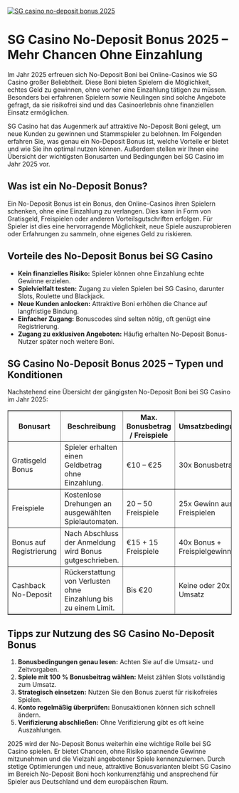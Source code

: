 [![SG casino no-deposit bonus 2025](https://123-caf.pages.dev/gitsignup.png)](https://vrmoo.ru/Bt82HjjY)

<h1>SG Casino No-Deposit Bonus 2025 – Mehr Chancen Ohne Einzahlung</h1>  <p>Im Jahr 2025 erfreuen sich No-Deposit Boni bei Online-Casinos wie SG Casino großer Beliebtheit. Diese Boni bieten Spielern die Möglichkeit, echtes Geld zu gewinnen, ohne vorher eine Einzahlung tätigen zu müssen. Besonders bei erfahrenen Spielern sowie Neulingen sind solche Angebote gefragt, da sie risikofrei sind und das Casinoerlebnis ohne finanziellen Einsatz ermöglichen.</p>  <p>SG Casino hat das Augenmerk auf attraktive No-Deposit Boni gelegt, um neue Kunden zu gewinnen und Stammspieler zu belohnen. Im Folgenden erfahren Sie, was genau ein No-Deposit Bonus ist, welche Vorteile er bietet und wie Sie ihn optimal nutzen können. Außerdem stellen wir Ihnen eine Übersicht der wichtigsten Bonusarten und Bedingungen bei SG Casino im Jahr 2025 vor.</p>  <h2>Was ist ein No-Deposit Bonus?</h2> <p>Ein No-Deposit Bonus ist ein Bonus, den Online-Casinos ihren Spielern schenken, ohne eine Einzahlung zu verlangen. Dies kann in Form von Gratisgeld, Freispielen oder anderen Vorteilsgutschriften erfolgen. Für Spieler ist dies eine hervorragende Möglichkeit, neue Spiele auszuprobieren oder Erfahrungen zu sammeln, ohne eigenes Geld zu riskieren.</p>  <h2>Vorteile des No-Deposit Bonus bei SG Casino</h2> <ul>   <li><strong>Kein finanzielles Risiko:</strong> Spieler können ohne Einzahlung echte Gewinne erzielen.</li>   <li><strong>Spielvielfalt testen:</strong> Zugang zu vielen Spielen bei SG Casino, darunter Slots, Roulette und Blackjack.</li>   <li><strong>Neue Kunden anlocken:</strong> Attraktive Boni erhöhen die Chance auf langfristige Bindung.</li>   <li><strong>Einfacher Zugang:</strong> Bonuscodes sind selten nötig, oft genügt eine Registrierung.</li>   <li><strong>Zugang zu exklusiven Angeboten:</strong> Häufig erhalten No-Deposit Bonus-Nutzer später noch weitere Boni.</li> </ul>  <h2>SG Casino No-Deposit Bonus 2025 – Typen und Konditionen</h2> <p>Nachstehend eine Übersicht der gängigsten No-Deposit Boni bei SG Casino im Jahr 2025:</p>  <table border="1" cellpadding="8" cellspacing="0" style="border-collapse: collapse; width: 100%;">   <thead>     <tr>       <th>Bonusart</th>       <th>Beschreibung</th>       <th>Max. Bonusbetrag / Freispiele</th>       <th>Umsatzbedingungen</th>       <th>Gültigkeitsdauer</th>     </tr>   </thead>   <tbody>     <tr>       <td>Gratisgeld Bonus</td>       <td>Spieler erhalten einen Geldbetrag ohne Einzahlung.</td>       <td>€10 – €25</td>       <td>30x Bonusbetrag</td>       <td>7 Tage</td>     </tr>     <tr>       <td>Freispiele</td>       <td>Kostenlose Drehungen an ausgewählten Spielautomaten.</td>       <td>20 – 50 Freispiele</td>       <td>25x Gewinn aus Freispielen</td>       <td>5 Tage</td>     </tr>     <tr>       <td>Bonus auf Registrierung</td>       <td>Nach Abschluss der Anmeldung wird Bonus gutgeschrieben.</td>       <td>€15 + 15 Freispiele</td>       <td>40x Bonus + Freispielgewinne</td>       <td>10 Tage</td>     </tr>     <tr>       <td>Cashback No-Deposit</td>       <td>Rückerstattung von Verlusten ohne Einzahlung bis zu einem Limit.</td>       <td>Bis €20</td>       <td>Keine oder 20x Umsatz</td>       <td>Varriert</td>     </tr>   </tbody> </table>  <h2>Tipps zur Nutzung des SG Casino No-Deposit Bonus</h2> <ol>   <li><strong>Bonusbedingungen genau lesen:</strong> Achten Sie auf die Umsatz- und Zeitvorgaben.</li>   <li><strong>Spiele mit 100 % Bonusbeitrag wählen:</strong> Meist zählen Slots vollständig zum Umsatz.</li>   <li><strong>Strategisch einsetzen:</strong> Nutzen Sie den Bonus zuerst für risikofreies Spielen.</li>   <li><strong>Konto regelmäßig überprüfen:</strong> Bonusaktionen können sich schnell ändern.</li>   <li><strong>Verifizierung abschließen:</strong> Ohne Verifizierung gibt es oft keine Auszahlungen.</li> </ol>  <p>2025 wird der No-Deposit Bonus weiterhin eine wichtige Rolle bei SG Casino spielen. Er bietet Chancen, ohne Risiko spannende Gewinne mitzunehmen und die Vielzahl angebotener Spiele kennenzulernen. Durch stetige Optimierungen und neue, attraktive Bonusvarianten bleibt SG Casino im Bereich No-Deposit Boni hoch konkurrenzfähig und ansprechend für Spieler aus Deutschland und dem europäischen Raum.</p>